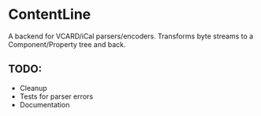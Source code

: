 # ContentLine

A backend for VCARD/iCal parsers/encoders. Transforms byte streams to a Component/Property tree and back.

## TODO:

 - Cleanup
 - Tests for parser errors
 - Documentation

